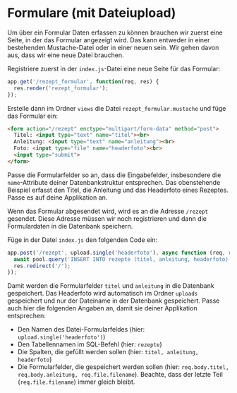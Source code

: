 # Formulare (mit Dateiupload)

Um über ein Formular Daten erfassen zu können brauchen wir zuerst eine Seite, in der das Formular angezeigt wird. Das kann entweder in einer bestehenden Mustache-Datei oder in einer neuen sein.
Wir gehen davon aus, dass wir eine neue Datei brauchen.

Registriere zuerst in der `index.js`-Datei eine neue Seite für das Formular:

```js
app.get('/rezept_formular', function(req, res) {
  res.render('rezept_formular');
});
```

Erstelle dann im Ordner `views` die Datei `rezept_formular.mustache` und füge das Formular ein:

```html
<form action="/rezept" enctype="multipart/form-data" method="post">
  Titel: <input type="text" name="titel"><br>
  Anleitung: <input type="text" name="anleitung"><br>
  Foto: <input type="file" name="headerfoto"><br>
  <input type="submit">
</form>
```

Passe die Formularfelder so an, dass die Eingabefelder, insbesondere die `name`-Attribute deiner Datenbankstruktur entsprechen. Das obenstehende Beispiel erfasst den Titel, die Anleitung und das Headerfoto eines Rezeptes. Passe es auf deine Applikation an.

Wenn das Formular abgesendet wird, wird es an die Adresse `/rezept` gesendet. Diese Adresse müssen wir noch registrieren und dann die Formulardaten in die Datenbank speichern.

Füge in der Datei `index.js` den folgenden Code ein:

```js
app.post('/rezept', upload.single('headerfoto'), async function (req, res) {
  await pool.query('INSERT INTO rezepte (titel, anleitung, headerfoto) VALUES ($1, $2, $3)', [req.body.titel, req.body.anleitung, req.file.filename]);
  res.redirect('/');
});
```

Damit werden die Formularfelder `titel` und `anleitung` in die Datenbank gespeichert. Das Headerfoto wird automatisch im Ordner `uploads` gespeichert und nur der Dateiname in der Datenbank gespeichert. Passe auch hier die folgenden Angaben an, damit sie deiner Applikation entsprechen:

* Den Namen des Datei-Formularfeldes (hier: `upload.single('headerfoto')`)
* Den Tabellennamen im SQL-Befehl (hier: `rezepte`)
* Die Spalten, die gefüllt werden sollen (hier: `titel, anleitung, headerfoto`)
* Die Formularfelder, die gespeichert werden sollen (hier: `req.body.titel, req.body.anleitung, req.file.filename`). Beachte, dass der letzte Teil (`req.file.filename`) immer gleich bleibt.
